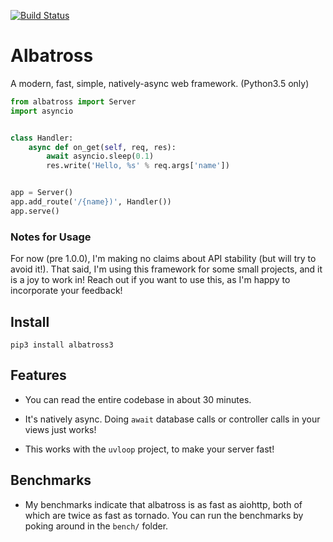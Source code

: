 [![Build Status](https://travis-ci.org/kespindler/albatross.svg?branch=master)](https://travis-ci.org/kespindler/albatross)

# Albatross

A modern, fast, simple, natively-async web framework. (Python3.5 only)

```python
from albatross import Server
import asyncio


class Handler:
    async def on_get(self, req, res):
        await asyncio.sleep(0.1)
        res.write('Hello, %s' % req.args['name'])


app = Server()
app.add_route('/{name})', Handler())
app.serve()
```

### Notes for Usage

For now (pre 1.0.0), I'm making no claims about API stability (but will try to avoid it!). That said,
I'm using this framework for some small projects, and it is a joy to work in!
Reach out if you want to use this, as I'm happy to incorporate your feedback!

## Install

    pip3 install albatross3

## Features

- You can read the entire codebase in about 30 minutes.

- It's natively async. Doing `await` database calls or controller calls in your views just works!

- This works with the `uvloop` project, to make your server fast!

## Benchmarks

- My benchmarks indicate that albatross is as fast as aiohttp, both of which are twice as fast as
  tornado. You can run the benchmarks by poking around in the `bench/` folder.

